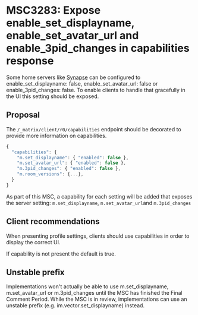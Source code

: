 # MSC3283: Expose enable_set_displayname, enable_set_avatar_url and enable_3pid_changes in capabilities response 

Some home servers like [Synapse](https://github.com/matrix-org/synapse/blob/756fd513dfaebddd28bf783eafa95b4505ce8745/docs/sample_config.yaml#L1207) can be configured to enable_set_displayname: false, enable_set_avatar_url: false or enable_3pid_changes: false. To enable clients to handle that gracefully in the UI this setting should be exposed.

## Proposal

The `/_matrix/client/r0/capabilities` endpoint should be decorated to provide more information on capabilities.
```javascript
{
  "capabilities": {
    "m.set_displayname": { "enabled": false },
    "m.set_avatar_url": { "enabled": false },
    "m.3pid_changes": { "enabled": false },
    "m.room_versions": {...},
  }
}
```
As part of this MSC, a capability for each setting will be added that exposes the server setting:
`m.set_displayname`,
`m.set_avatar_url`and
`m.3pid_changes`

## Client recommendations
When presenting profile settings, clients should use capabilities in order to display the correct UI.

If capability is not present the default is true.

## Unstable prefix
Implementations won't actually be able to use m.set_displayname, m.set_avatar_url or m.3pid_changes until the MSC has finished the Final Comment Period. While the MSC is in review, implementations can use an unstable prefix (e.g. im.vector.set_displayname) instead.



